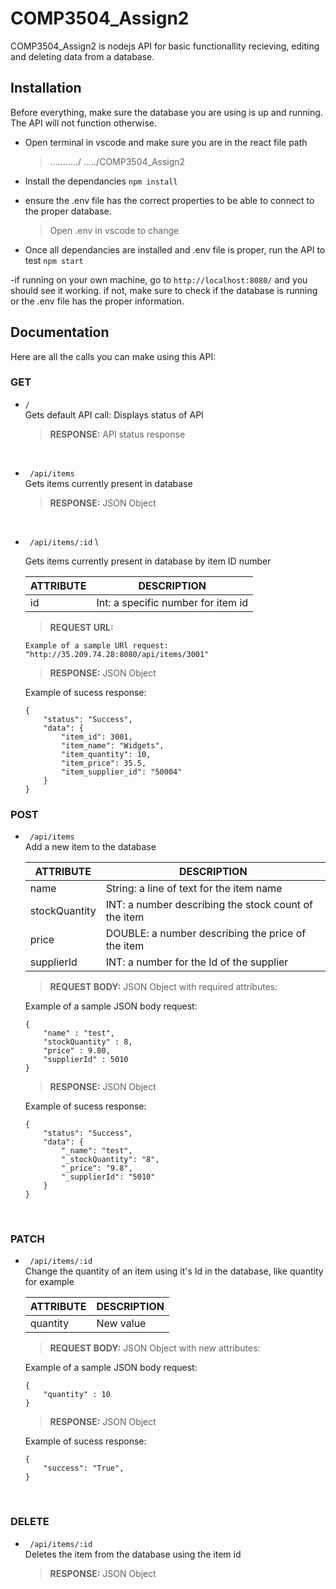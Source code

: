 # COMP3504_Assign2

COMP3504_Assign2 is nodejs API for basic functionallity recieving, editing and deleting data from a database.

## Installation

Before everything, make sure the database you are using is up and running. The API will not function otherwise.

- Open terminal in vscode and make sure you are in the react file path

  > .........../ ...../COMP3504_Assign2

- Install the dependancies
  `npm install`

- ensure the .env file has the correct properties to be able to connect to the proper database.

  > Open .env in vscode to change

- Once all dependancies are installed and .env file is proper, run the API to test
  `npm start`

-if running on your own machine, go to `http://localhost:8080/` and you should see it working.
if not, make sure to check if the database is running or the .env file has the proper information.

## Documentation

Here are all the calls you can make using this API:

### GET

- `/`\
   Gets default API call: Displays status of API
  > **RESPONSE:** API status response

<br />

- ` /api/items`\
   Gets items currently present in database
  > **RESPONSE:** JSON Object

<br />

- ` /api/items/:id` \

    Gets items currently present in database by item ID number

    ATTRIBUTE | DESCRIPTION
    --------- | -----------
    id | Int: a specific number for item id    
    

    >**REQUEST URL:**

      Example of a sample URl request:
      "http://35.209.74.28:8080/api/items/3001"


    > **RESPONSE:**  JSON Object
    
    Example of sucess response:
    `````````
    {
        "status": "Success",
        "data": {
            "item_id": 3001,
            "item_name": "Widgets",
            "item_quantity": 10,
            "item_price": 35.5,
            "item_supplier_id": "50004"
        }
    }
    `````````


### POST

- ` /api/items`\
   Add a new item to the database

  | ATTRIBUTE     | DESCRIPTION                                          |
  | ------------- | ---------------------------------------------------- |
  | name          | String: a line of text for the item name             |
  | stockQuantity | INT: a number describing the stock count of the item |
  | price         | DOUBLE: a number describing the price of the item    |
  | supplierId    | INT: a number for the Id of the supplier             |

  > **REQUEST BODY:** JSON Object with required attributes:

  Example of a sample JSON body request:

  ```
  {
      "name" : "test",
      "stockQuantity" : 8,
      "price" : 9.80,
      "supplierId" : 5010
  }
  ```

  > **RESPONSE:** JSON Object

  Example of sucess response:

  ```
  {
      "status": "Success",
      "data": {
          "_name": "test",
          "_stockQuantity": "8",
          "_price": "9.8",
          "_supplierId": "5010"
      }
  }
  ```

<br />

### PATCH

- ` /api/items/:id`\
   Change the quantity of an item using it's Id in the database, like quantity for example

  | ATTRIBUTE         | DESCRIPTION                  |
  | ----------------- | ---------------------------- |
  | quantity          | New value                    |

  > **REQUEST BODY:** JSON Object with new attributes:

  Example of a sample JSON body request:

  ```
  {
      "quantity" : 10
  }
  ```

  > **RESPONSE:** JSON Object

  Example of sucess response:

  ```
  {
      "success": "True",
  }
  ```

<br />

### DELETE

- ` /api/items/:id` \
   Deletes the item from the database using the item id
  > **RESPONSE:** JSON Object
